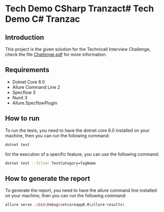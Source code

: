 
# Tech Demo CSharp Tranzact# Tech Demo C# Tranzac

## Introduction

This project is the given solution for the Technicall Interview Challenge, check the 
file [Challenge.pdf](Challenge.pdf "Challenge.pdf") for more information.

## Requirements

- Dotnet Core 8.0
- Allure Command Line 2
- Specflow 3
- Nunit 3
- Allure.SpecflowPlugin

## How to run

To run the tests, you need to have the dotnet core 6.0 installed on your machine, 
then you can run the following command:

```bash
dotnet test
```

for the execution of a specific feature, you can use the following command:

```bash
dotnet test --filter TestCategory=TagName
```

## How to generate the report

To generate the report, you need to have the allure command line installed on your machine, 
then you can run the following command:

```bash
allure serve .\bin\Debug\netcoreapp8.0\allure-results\
```



